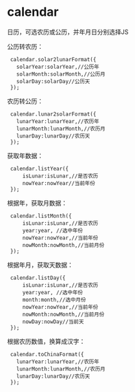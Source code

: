 # calendar
日历，可选农历或公历，并年月日分别选择JS

公历转农历：

     calendar.solar2lunarFormat({
       solarYear:solarYear,//公历年
       solarMonth:solarMonth,//公历月
       solarDay:solarDay//公历天
     });
    
农历转公历：

     calendar.lunar2solarFormat({
       lunarYear:lunarYear,//农历年
       lunarMonth:lunarMonth,//农历月
       lunarDay:lunarDay//农历天
     });
    
获取年数据：

     calendar.listYear({
         isLunar:isLunar,//是否农历
         nowYear:nowYear//当前年份
     });
    
根据年，获取月数据：

     calendar.listMonth({
         isLunar:isLunar,//是否农历
         year:year, //选中年份
         nowYear:nowYear,//当前年份
         nowMonth:nowMonth,//当前月份
     });
    
根据年月，获取天数据：

     calendar.listDay({
         isLunar:isLunar,//是否农历
         year:year, //选中年份
         month:month,//选中月份
         nowYear:nowYear,//当前年份
         nowMonth:nowMonth,//当前月份
         nowDay:nowDay//当前天
     });
    
根据农历数值，换算成汉字：

     calendar.toChinaFormat({
       lunarYear:lunarYear,//农历年
       lunarMonth:lunarMonth,//农历月
       lunarDay:lunarDay//农历天
     });
